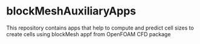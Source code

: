 # blockMeshAuxiliaryApps
This repository contains apps that help to compute and predict cell sizes to create cells using blockMesh appf from OpenFOAM CFD package
